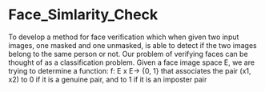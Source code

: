 # Face_Simlarity_Check



To develop a method for face verification which when given two input images, one masked and one unmasked, is able to detect if the two images belong to the same person or not.
Our problem of verifying faces can be thought of as a classification problem.
Given a face image space E, we are trying to determine a function: 
f: E x E-> {0, 1} that associates the pair (x1, x2) to 0 if it is a genuine pair, and to 1 if it is an imposter pair
